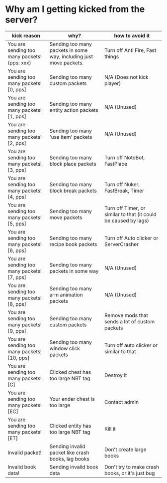# Why am I getting kicked from the server?

| kick reason | why? | how to avoid it |
| --- | --- | --- |
| You are sending too many packets! (pps: xxx) | Sending too many packets in some way, including just move packets. | Turn off Anti Fire, Fast things |
| You are sending too many packets! [0, pps] | Sending too many custom packets | N/A (Does not kick player) |
| You are sending too many packets! [1, pps] | Sending too many entity action packets | N/A (Unused) |
| You are sending too many packets! [2, pps] | Sending too many 'use item' packets | N/A (Unused) |
| You are sending too many packets! [3, pps] | Sending too many block place packets | Turn off NoteBot, FastPlace |
| You are sending too many packets! [4, pps] | Sending too many block break packets | Turn off Nuker, FastBreak, Timer |
| You are sending too many packets! [5, pps] | Sending too many move packets | Turn off Timer, or similar to that (it could be caused by lags) |
| You are sending too many packets! [6, pps] | Sending too many recipe book packets | Turn off Auto clicker or ServerCrasher |
| You are sending too many packets! [7, pps] | Sending too many packets in some way | N/A (Unused) |
| You are sending too many packets! [8, pps] | Sending too many arm animation packets | N/A (Unused) |
| You are sending too many packets! [9, pps] | Sending too many custom packets | Remove mods that sends a lot of custom packets |
| You are sending too many packets! [10, pps] | Sending too many window click packets | Turn off auto clicker or similar to that |
| You are sending too many packets! [C] | Clicked chest has too large NBT tag | Destroy it |
| You are sending too many packets! [EC] | Your ender chest is too large | Contact admin |
| You are sending too many packets! [ET] | Clicked entity has too large NBT tag | Kill it |
| Invalid packet! | Sending invalid packet like crash books, lag books | Don't create large books |
| Invalid book data! | Sending invalid book data | Don't try to make crash books, or it's just bug |
